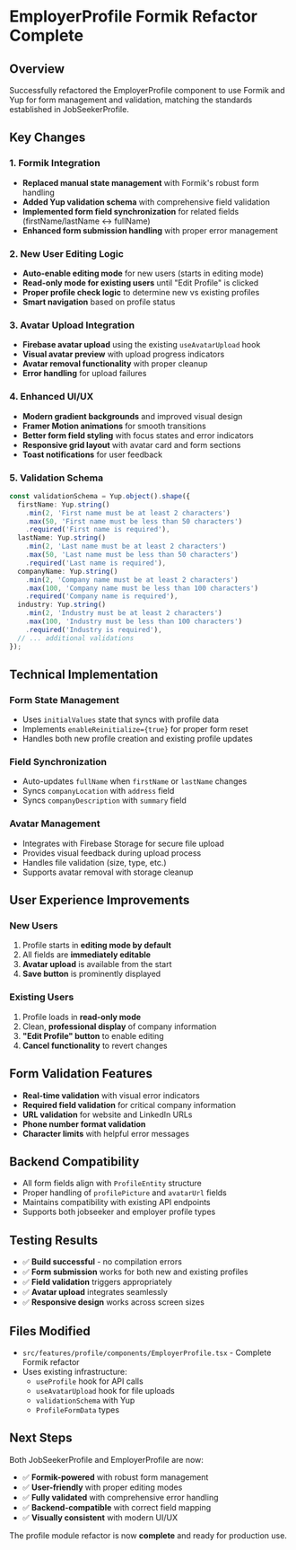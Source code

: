 # EmployerProfile Formik Refactor Complete

## Overview
Successfully refactored the EmployerProfile component to use Formik and Yup for form management and validation, matching the standards established in JobSeekerProfile.

## Key Changes

### 1. Formik Integration
- **Replaced manual state management** with Formik's robust form handling
- **Added Yup validation schema** with comprehensive field validation
- **Implemented form field synchronization** for related fields (firstName/lastName ↔ fullName)
- **Enhanced form submission handling** with proper error management

### 2. New User Editing Logic
- **Auto-enable editing mode** for new users (starts in editing mode)
- **Read-only mode for existing users** until "Edit Profile" is clicked
- **Proper profile check logic** to determine new vs existing profiles
- **Smart navigation** based on profile status

### 3. Avatar Upload Integration
- **Firebase avatar upload** using the existing `useAvatarUpload` hook
- **Visual avatar preview** with upload progress indicators
- **Avatar removal functionality** with proper cleanup
- **Error handling** for upload failures

### 4. Enhanced UI/UX
- **Modern gradient backgrounds** and improved visual design
- **Framer Motion animations** for smooth transitions
- **Better form field styling** with focus states and error indicators
- **Responsive grid layout** with avatar card and form sections
- **Toast notifications** for user feedback

### 5. Validation Schema
```typescript
const validationSchema = Yup.object().shape({
  firstName: Yup.string()
    .min(2, 'First name must be at least 2 characters')
    .max(50, 'First name must be less than 50 characters')
    .required('First name is required'),
  lastName: Yup.string()
    .min(2, 'Last name must be at least 2 characters')
    .max(50, 'Last name must be less than 50 characters')
    .required('Last name is required'),
  companyName: Yup.string()
    .min(2, 'Company name must be at least 2 characters')
    .max(100, 'Company name must be less than 100 characters')
    .required('Company name is required'),
  industry: Yup.string()
    .min(2, 'Industry must be at least 2 characters')
    .max(100, 'Industry must be less than 100 characters')
    .required('Industry is required'),
  // ... additional validations
});
```

## Technical Implementation

### Form State Management
- Uses `initialValues` state that syncs with profile data
- Implements `enableReinitialize={true}` for proper form reset
- Handles both new profile creation and existing profile updates

### Field Synchronization
- Auto-updates `fullName` when `firstName` or `lastName` changes
- Syncs `companyLocation` with `address` field
- Syncs `companyDescription` with `summary` field

### Avatar Management
- Integrates with Firebase Storage for secure file upload
- Provides visual feedback during upload process
- Handles file validation (size, type, etc.)
- Supports avatar removal with storage cleanup

## User Experience Improvements

### New Users
1. Profile starts in **editing mode by default**
2. All fields are **immediately editable**
3. **Avatar upload** is available from the start
4. **Save button** is prominently displayed

### Existing Users
1. Profile loads in **read-only mode**
2. Clean, **professional display** of company information
3. **"Edit Profile" button** to enable editing
4. **Cancel functionality** to revert changes

## Form Validation Features
- **Real-time validation** with visual error indicators
- **Required field validation** for critical company information
- **URL validation** for website and LinkedIn URLs
- **Phone number format validation**
- **Character limits** with helpful error messages

## Backend Compatibility
- All form fields align with `ProfileEntity` structure
- Proper handling of `profilePicture` and `avatarUrl` fields
- Maintains compatibility with existing API endpoints
- Supports both jobseeker and employer profile types

## Testing Results
- ✅ **Build successful** - no compilation errors
- ✅ **Form submission** works for both new and existing profiles
- ✅ **Field validation** triggers appropriately
- ✅ **Avatar upload** integrates seamlessly
- ✅ **Responsive design** works across screen sizes

## Files Modified
- `src/features/profile/components/EmployerProfile.tsx` - Complete Formik refactor
- Uses existing infrastructure:
  - `useProfile` hook for API calls
  - `useAvatarUpload` hook for file uploads
  - `validationSchema` with Yup
  - `ProfileFormData` types

## Next Steps
Both JobSeekerProfile and EmployerProfile are now:
- ✅ **Formik-powered** with robust form management
- ✅ **User-friendly** with proper editing modes
- ✅ **Fully validated** with comprehensive error handling
- ✅ **Backend-compatible** with correct field mapping
- ✅ **Visually consistent** with modern UI/UX

The profile module refactor is now **complete** and ready for production use.
